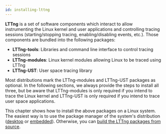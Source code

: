 ```yaml
---
id: installing-lttng
---
```


**LTTng** is a set of software components which interact to allow
instrumenting the Linux kernel and user applications and controlling
tracing sessions (starting/stopping tracing, enabling/disabling events,
etc.). Those components are bundled into the following packages:

  * **LTTng-tools**: Libraries and command line interface to control
    tracing sessions
  * **LTTng-modules**: Linux kernel modules allowing Linux to be
    traced using LTTng
  * **LTTng-UST**: User space tracing library

Most distributions mark the LTTng-modules and LTTng-UST packages as
optional. In the following sections, we always provide the steps to
install all three, but be aware that LTTng-modules is only required if
you intend to trace the Linux kernel and LTTng-UST is only required if
you intend to trace user space applications.

This chapter shows how to install the above packages on a Linux
system. The easiest way is to use the package manager of the system's
distribution ([desktop](#doc-desktop-distributions) or
[embedded](#doc-embedded-distributions)). Otherwise, you can
[build the LTTng packages from source](#doc-building-from-source).

